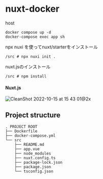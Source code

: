 # nuxt-docker
host
```
docker compose up -d
docker-compose exec app sh
```
npx nuxi を使ってnuxt/starterをインストール
```
/src # npx nuxi init .
```
nuxt.jsのインストール
```
/src # npm install
```
#### Nuxt.js
![CleanShot 2022-10-15 at 15 43 01@2x](https://user-images.githubusercontent.com/96198088/195973283-7f9b8553-57bf-4ac0-ac0b-c2ebf90b0728.png)

## Project structure
```
. PROJECT ROOT
├── Dockerfile
├── docker-compose.yml
└── src
    ├── README.md
    ├── app.vue
    ├── node_modules
    ├── nuxt.config.ts
    ├── package-lock.json
    ├── package.json
    └── tsconfig.json
```
